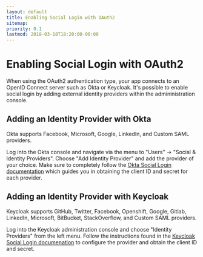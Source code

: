 ```yaml
---
layout: default
title: Enabling Social Login with OAuth2
sitemap:
priority: 0.1
lastmod: 2018-03-18T18:20:00-00:00
---
```

# Enabling Social Login with OAuth2

When using the OAuth2 authentication type, your app connects to an OpenID Connect server such as Okta or Keycloak.  It's possible to enable social login by adding external identity providers within the admininistration console.

## Adding an Identity Provider with Okta

Okta supports Facebook, Microsoft, Google, LinkedIn, and Custom SAML providers.

Log into the Okta console and navigate via the menu to "Users" -> "Social & Identity Providers".  Choose "Add Identity Provider" and add the provider of your choice.  Make sure to completely follow the [Okta Social Login documentation](https://developer.okta.com/authentication-guide/social-login/) which guides you in obtaining the client ID and secret for each provider.

## Adding an Identity Provider with Keycloak

Keycloak supports GitHub, Twitter, Facebook, Openshift, Google, Gitlab, LinkedIn, Microsoft, BitBucket, StackOverflow, and Custom SAML providers.

Log into the Keycloak administration console and choose "Identity Providers" from the left menu.  Follow the instructions found in the [Keycloak Social Login documenation](http://www.keycloak.org/docs/3.0/server_admin/topics/identity-broker/social-login.html) to configure the provider and obtain the client ID and secret.